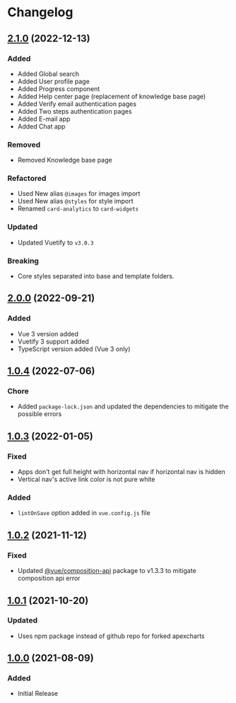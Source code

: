 <!-- Available h3 headings: Added, Fixed, Updated, Removed, Deprecated -->

# Changelog

## [2.1.0](https://github.com/themeselection/materio-vuetify-vuejs-admin-template/releases/tag/v2.1.0) (2022-12-13)

### Added

- Added Global search
- Added User profile page
- Added Progress component
- Added Help center page (replacement of knowledge base page)
- Added Verify email authentication pages
- Added Two steps authentication pages
- Added E-mail app
- Added Chat app

### Removed

- Removed Knowledge base page

### Refactored

- Used New alias `@images`  for images import
- Used New alias `@styles`  for style import
- Renamed `card-analytics` to `card-widgets`

### Updated

- Updated Vuetify to `v3.0.3`

### Breaking

- Core styles separated into base and template folders.

## [2.0.0](https://github.com/themeselection/materio-vuetify-vuejs-admin-template/releases/tag/v2.0.0) (2022-09-21)

### Added

- Vue 3 version added
- Vuetify 3 support added
- TypeScript version added (Vue 3 only)

## [1.0.4](https://github.com/themeselection/materio-vuetify-vuejs-admin-template/releases/tag/v1.0.4) (2022-07-06)

### Chore

- Added `package-lock.json` and updated the dependencies to mitigate the possible errors

## [1.0.3](https://github.com/themeselection/materio-vuetify-vuejs-admin-template/releases/tag/v1.0.3) (2022-01-05)

### Fixed

- Apps don't get full height with horizontal nav if horizontal nav is hidden
- Vertical nav's active link color is not pure white

### Added

- `lintOnSave` option added in `vue.config.js` file

## [1.0.2](https://github.com/themeselection/materio-vuetify-vuejs-admin-template/releases/tag/v1.0.2) (2021-11-12)

### Fixed

- Updated [@vue/composition-api](https://github.com/vuejs/composition-api) package to v1.3.3 to mitigate composition api error

## [1.0.1](https://github.com/themeselection/materio-vuetify-vuejs-admin-template/releases/tag/v1.0.1) (2021-10-20)

### Updated

- Uses npm package instead of github repo for forked apexcharts

## [1.0.0](https://github.com/themeselection/materio-vuetify-vuejs-admin-template/releases/tag/v1.0.0) (2021-08-09)

### Added

- Initial Release
